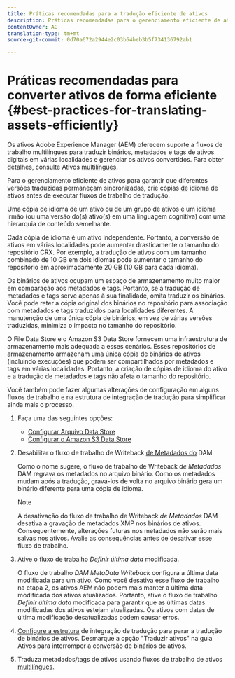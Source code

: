 ```yaml
---
title: Práticas recomendadas para a tradução eficiente de ativos
description: Práticas recomendadas para o gerenciamento eficiente de ativos para sincronizar várias versões traduzidas e simplificar os fluxos de trabalho de tradução.
contentOwner: AG
translation-type: tm+mt
source-git-commit: 0d70a672a2944e2c03b54beb3b5f734136792ab1

---
```



# Práticas recomendadas para converter ativos de forma eficiente {#best-practices-for-translating-assets-efficiently}

Os ativos Adobe Experience Manager (AEM) oferecem suporte a fluxos de trabalho multilíngues para traduzir binários, metadados e tags de ativos digitais em várias localidades e gerenciar os ativos convertidos. Para obter detalhes, consulte Ativos [multilíngues](multilingual-assets.md).

Para o gerenciamento eficiente de ativos para garantir que diferentes versões traduzidas permaneçam sincronizadas, crie cópias [de](preparing-assets-for-translation.md) idioma de ativos antes de executar fluxos de trabalho de tradução.

Uma cópia de idioma de um ativo ou de um grupo de ativos é um idioma irmão (ou uma versão do(s) ativo(s) em uma linguagem cognitiva) com uma hierarquia de conteúdo semelhante.

Cada cópia de idioma é um ativo independente. Portanto, a conversão de ativos em várias localidades pode aumentar drasticamente o tamanho do repositório CRX. Por exemplo, a tradução de ativos com um tamanho combinado de 10 GB em dois idiomas pode aumentar o tamanho do repositório em aproximadamente 20 GB (10 GB para cada idioma).

Os binários de ativos ocupam um espaço de armazenamento muito maior em comparação aos metadados e tags. Portanto, se a tradução de metadados e tags serve apenas à sua finalidade, omita traduzir os binários. Você pode reter a cópia original dos binários no repositório para associação com metadados e tags traduzidos para localidades diferentes. A manutenção de uma única cópia de binários, em vez de várias versões traduzidas, minimiza o impacto no tamanho do repositório.

O File Data Store e o Amazon S3 Data Store fornecem uma infraestrutura de armazenamento mais adequada a esses cenários. Esses repositórios de armazenamento armazenam uma única cópia de binários de ativos (incluindo execuções) que podem ser compartilhados por metadados e tags em várias localidades. Portanto, a criação de cópias de idioma do ativo e a tradução de metadados e tags não afeta o tamanho do repositório.

Você também pode fazer algumas alterações de configuração em alguns fluxos de trabalho e na estrutura de integração de tradução para simplificar ainda mais o processo.

1. Faça uma das seguintes opções:

   * [Configurar Arquivo Data Store](/help/sites-deploying/data-store-config.md)
   * [Configurar o Amazon S3 Data Store](/help/sites-deploying/data-store-config.md)

1. Desabilitar o fluxo de trabalho de Writeback [de Metadados do](/help/sites-administering/workflow-offloader.md#disable-offloading) DAM

   Como o nome sugere, o fluxo de trabalho de Writeback *de Metadados* DAM regrava os metadados no arquivo binário. Como os metadados mudam após a tradução, gravá-los de volta no arquivo binário gera um binário diferente para uma cópia de idioma.

   >[!NOTE]
   >
   >A desativação do fluxo de trabalho de Writeback *de Metadados* DAM desativa a gravação de metadados XMP nos binários de ativos. Consequentemente, alterações futuras nos metadados não serão mais salvas nos ativos. Avalie as consequências antes de desativar esse fluxo de trabalho.

1. Ative o fluxo de trabalho *Definir última data* modificada.

   O fluxo de trabalho *DAM MetaData Writeback* configura a última data modificada para um ativo. Como você desativa esse fluxo de trabalho na etapa 2, os ativos AEM não podem mais manter a última data modificada dos ativos atualizados. Portanto, ative o fluxo de trabalho *Definir última data* modificada para garantir que as últimas datas modificadas dos ativos estejam atualizadas. Os ativos com datas de última modificação desatualizadas podem causar erros.

1. [Configure a estrutura](/help/sites-administering/tc-tic.md) de integração de tradução para parar a tradução de binários de ativos. Desmarque a opção &quot;Traduzir ativos&quot; na guia Ativos para interromper a conversão de binários de ativos.
1. Traduza metadados/tags de ativos usando fluxos de trabalho de ativos [multilíngues](multilingual-assets.md).

